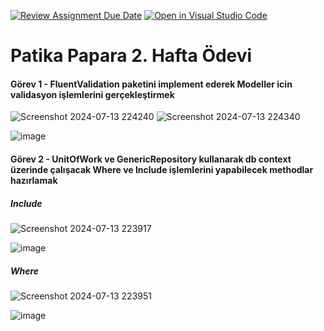 [![Review Assignment Due Date](https://classroom.github.com/assets/deadline-readme-button-22041afd0340ce965d47ae6ef1cefeee28c7c493a6346c4f15d667ab976d596c.svg)](https://classroom.github.com/a/HYBxXuRP)
[![Open in Visual Studio Code](https://classroom.github.com/assets/open-in-vscode-2e0aaae1b6195c2367325f4f02e2d04e9abb55f0b24a779b69b11b9e10269abc.svg)](https://classroom.github.com/online_ide?assignment_repo_id=15401648&assignment_repo_type=AssignmentRepo)

# Patika Papara 2. Hafta Ödevi


#### Görev 1 - FluentValidation paketini implement ederek Modeller icin validasyon işlemlerini gerçekleştirmek

![Screenshot 2024-07-13 224240](https://github.com/user-attachments/assets/fd145ab1-6968-42b9-b642-1414a054225c)
![Screenshot 2024-07-13 224340](https://github.com/user-attachments/assets/19f2b033-c0b9-4d1d-8a65-2f7d593d413a)

![image](https://github.com/user-attachments/assets/7bdd5b7f-27bd-47af-8a2d-d8c843958344)




#### Görev 2 - UnitOfWork ve GenericRepository kullanarak db context  üzerinde çalışacak Where ve Include işlemlerini yapabilecek methodlar hazırlamak

##### Include

![Screenshot 2024-07-13 223917](https://github.com/user-attachments/assets/56e798ef-e902-45a1-9ef8-8de308149b45)

![image](https://github.com/user-attachments/assets/cac06474-4d93-4f5c-b2e2-5b1c9d5a6229)



##### Where

![Screenshot 2024-07-13 223951](https://github.com/user-attachments/assets/a5df0839-2085-49d4-b208-fd878d29c158)

![image](https://github.com/user-attachments/assets/03af3e30-8bb7-489a-9714-139f0190a8fc)


